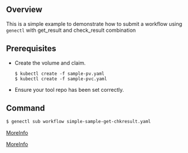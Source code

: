 ## Overview

This is a simple example to demonstrate how to submit a workflow using `genectl` with get_result and  check_result combination

## Prerequisites

 * Create the volume and claim.
   ```
   $ kubectl create -f sample-pv.yaml
   $ kubectl create -f sample-pvc.yaml
   ```
 * Ensure your tool repo has been set correctly.

## Command

```bash
$ genectl sub workflow simple-sample-get-chkresult.yaml
```

[MoreInfo](https://kubegene.io/docs/design/conditional-concurrency/conditional-concurrency.md)

[MoreInfo](https://kubegene.io/docs/design/dynamic-concurrency/dynamic-concurrency.md)
